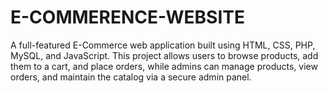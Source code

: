 # E-COMMERENCE-WEBSITE
A full-featured E-Commerce web application built using HTML, CSS, PHP, MySQL, and JavaScript. This project allows users to browse products, add them to a cart, and place orders, while admins can manage products, view orders, and maintain the catalog via a secure admin panel.
